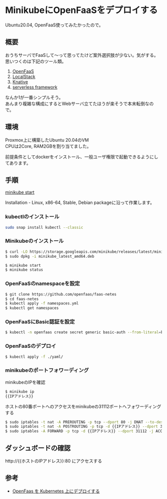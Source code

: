 # MinikubeにOpenFaaSをデプロイする
Ubuntu20.04, OpenFaaS使ってみたかったので。

## 概要
おうちサーバでFaaSして～って思ってたけど案外選択肢が少ない。気がする。  
思いつくのは下記のツール類。

1. [OpenFaaS](https://www.openfaas.com/)
2. [LocalStack](https://localstack.cloud/)
3. [Knative](https://knative.dev/docs/)
4. [serverless framework](https://github.com/serverless/serverless)

なんか1が一番シンプルそう。  
あんまり複雑な構成にするとWebサーバ立てたほうが楽そうで本末転倒なので。


## 環境
Proxmox上に構築したUbuntu 20.04のVM  
CPUは2Core, RAM2GBを割り当てました。

前提条件としてdockerをインストール、一般ユーザ権限で起動できるようにしてあります。


## 手順
[minikube start](https://minikube.sigs.k8s.io/docs/start/)

Installation - Linux, x86-64, Stable, Debian packageに沿って作業します。

### kubectlのインストール
```.bash
sudo snap install kubectl --classic
```

### Minikubeのインストール
```.bash
$ curl -LO https://storage.googleapis.com/minikube/releases/latest/minikube_latest_amd64.deb
$ sudo dpkg -i minikube_latest_amd64.deb

$ minikube start
$ minikube status
```

### OpenFaaSのnamespaceを設定
```.bash
$ git clone https://github.com/openfaas/faas-netes
$ cd faas-netes
$ kubectl apply -f namespaces.yml
$ kubectl get namespaces
```

### OpenFaaSにBasic認証を設定
```.bash
$ kubectl -n openfaas create secret generic basic-auth --from-literal=basic-auth-user={{ユーザ名}} --from-literal=basic-auth-password={{パスワード}}
```

### OpenFaaSのデプロイ
```.bash
$ kubectl apply -f ./yaml/
```

### minikubeのポートフォワーディング
minikubeのIPを確認
```.bash
$ minikube ip
{{IPアドレス}}
```

ホストの80番ポートへのアクセスをminikubeの31112ポートへフォワーディングする
```.bash
$ sudo iptables -t nat -A PREROUTING -p tcp --dport 80 -j DNAT --to-destination {{IPアドレス}}:31112
$ sudo iptables -t nat -A POSTROUTING -p tcp -d {{IPアドレス}} --dport 31112 -j MASQUERADE
$ sudo iptables -A FORWARD -p tcp -d {{IPアドレス}} --dport 31112 -j ACCEPT
```

## ダッシュボードの確認
http://{{ホストのIPアドレス}}:80 にアクセスする


## 参考
- [OpenFaas を Kubernetes 上にデプロイする](https://al-batross.net/2021/04/06/openfaas-deploy-on-kubernetes/)
